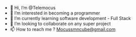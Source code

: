 - 👋 Hi, I’m @Telemocus
- 👀 I’m interested in becoming a programmer
- 🌱 I’m currently learning software development - Full Stack 
- 💞️ I’m looking to collaborate on any super project
- 📫 How to reach me ? Mocussmncube@gmail.com

<!---
Telemocus/Telemocus is a ✨ special ✨ repository because its `README.md` (this file) appears on your GitHub profile.
You can click the Preview link to take a look at your changes.
--->
